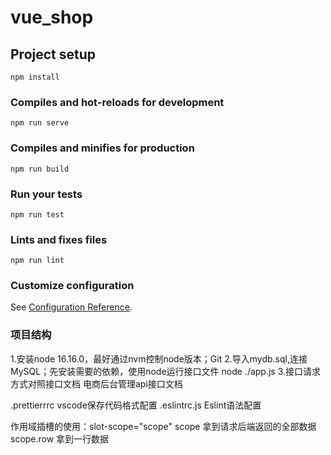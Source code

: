 # vue_shop

## Project setup
```
npm install
```

### Compiles and hot-reloads for development
```
npm run serve
```

### Compiles and minifies for production
```
npm run build
```

### Run your tests
```
npm run test
```

### Lints and fixes files
```
npm run lint
```

### Customize configuration
See [Configuration Reference](https://cli.vuejs.org/config/).

### 项目结构
1.安装node 16.16.0，最好通过nvm控制node版本；Git
2.导入mydb.sql,连接MySQL；先安装需要的依赖，使用node运行接口文件 node ./app.js
3.接口请求方式对照接口文档  电商后台管理api接口文档

.prettierrrc  vscode保存代码格式配置
.eslintrc.js  Eslint语法配置

作用域插槽的使用：slot-scope="scope" scope 拿到请求后端返回的全部数据
                scope.row 拿到一行数据
<template slot-scope="scope">
    <el-button type="primary" icon="el-icon-edit" size="mini"></el-button>
    <el-button type="danger" icon="el-icon-delete" size="mini" @click="removeById(scope.row.goods_id)"></el-button>
</template>
